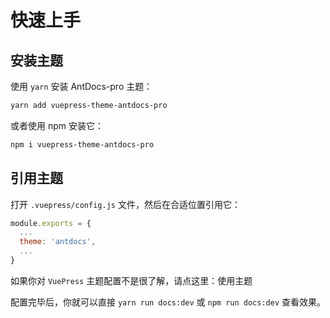 # 快速上手
## 安装主题
使用 `yarn` 安装 AntDocs-pro 主题：
```sh
yarn add vuepress-theme-antdocs-pro
```
或者使用 npm 安装它：
```sh
npm i vuepress-theme-antdocs-pro
```

## 引用主题
打开 `.vuepress/config.js` 文件，然后在合适位置引用它：
```js
module.exports = {
  ...
  theme: 'antdocs',
  ...
}
```
如果你对 `VuePress` 主题配置不是很了解，请点这里：使用主题

配置完毕后，你就可以直接 `yarn run docs:dev` 或 `npm run docs:dev` 查看效果。
